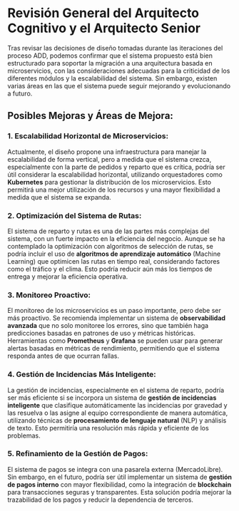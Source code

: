 # Revisión General del Arquitecto Cognitivo y el Arquitecto Senior

Tras revisar las decisiones de diseño tomadas durante las iteraciones del proceso ADD, podemos confirmar que el sistema propuesto está bien estructurado para soportar la migración a una arquitectura basada en microservicios, con las consideraciones adecuadas para la criticidad de los diferentes módulos y la escalabilidad del sistema. Sin embargo, existen varias áreas en las que el sistema puede seguir mejorando y evolucionando a futuro.

## Posibles Mejoras y Áreas de Mejora:

### 1. Escalabilidad Horizontal de Microservicios:
Actualmente, el diseño propone una infraestructura para manejar la escalabilidad de forma vertical, pero a medida que el sistema crezca, especialmente con la parte de pedidos y reparto que es crítica, podría ser útil considerar la escalabilidad horizontal, utilizando orquestadores como **Kubernetes** para gestionar la distribución de los microservicios. Esto permitirá una mejor utilización de los recursos y una mayor flexibilidad a medida que el sistema se expanda.

### 2. Optimización del Sistema de Rutas:
El sistema de reparto y rutas es una de las partes más complejas del sistema, con un fuerte impacto en la eficiencia del negocio. Aunque se ha contemplado la optimización con algoritmos de selección de rutas, se podría incluir el uso de **algoritmos de aprendizaje automático** (Machine Learning) que optimicen las rutas en tiempo real, considerando factores como el tráfico y el clima. Esto podría reducir aún más los tiempos de entrega y mejorar la eficiencia operativa.

### 3. Monitoreo Proactivo:
El monitoreo de los microservicios es un paso importante, pero debe ser más proactivo. Se recomienda implementar un sistema de **observabilidad avanzada** que no solo monitoree los errores, sino que también haga predicciones basadas en patrones de uso y métricas históricas. Herramientas como **Prometheus** y **Grafana** se pueden usar para generar alertas basadas en métricas de rendimiento, permitiendo que el sistema responda antes de que ocurran fallas.

### 4. Gestión de Incidencias Más Inteligente:
La gestión de incidencias, especialmente en el sistema de reparto, podría ser más eficiente si se incorpora un sistema de **gestión de incidencias inteligente** que clasifique automáticamente las incidencias por gravedad y las resuelva o las asigne al equipo correspondiente de manera automática, utilizando técnicas de **procesamiento de lenguaje natural** (NLP) y análisis de texto. Esto permitiría una resolución más rápida y eficiente de los problemas.

### 5. Refinamiento de la Gestión de Pagos:
El sistema de pagos se integra con una pasarela externa (MercadoLibre). Sin embargo, en el futuro, podría ser útil implementar un sistema de **gestión de pagos interno** con mayor flexibilidad, como la integración de **blockchain** para transacciones seguras y transparentes. Esta solución podría mejorar la trazabilidad de los pagos y reducir la dependencia de terceros.
